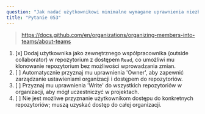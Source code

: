 ```yaml
---
question: "Jak nadać użytkownikowi minimalne wymagane uprawnienia niezbędne do uzyskania dostępu do określonego repozytorium w ramach organizacji na GitHubie?"
title: "Pytanie 053"
---
```


> https://docs.github.com/en/organizations/organizing-members-into-teams/about-teams  
1. [x] Dodaj użytkownika jako zewnętrznego współpracownika (outside collaborator) w repozytorium z dostępem `Read`, co umożliwi mu klonowanie repozytorium bez możliwości wprowadzania zmian.
1. [ ] Automatycznie przyznaj mu uprawnienia 'Owner', aby zapewnić zarządzanie ustawieniami organizacji i dostępem do repozytoriów.
1. [ ] Przyznaj mu uprawnienia 'Write' do wszystkich repozytoriów w organizacji, aby mógł uczestniczyć w projektach.
1. [ ] Nie jest możliwe przyznanie użytkownikom dostępu do konkretnych repozytoriów; muszą uzyskać dostęp do całej organizacji.
